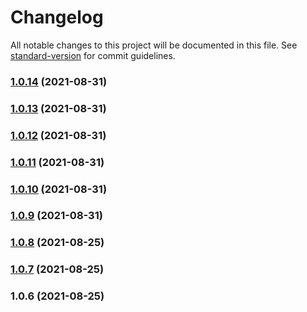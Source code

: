 # Changelog

All notable changes to this project will be documented in this file. See [standard-version](https://github.com/conventional-changelog/standard-version) for commit guidelines.

### [1.0.14](https://github.com/pontem-network/pontem-types/compare/v1.0.13...v1.0.14) (2021-08-31)

### [1.0.13](https://github.com/pontem-network/pontem-types/compare/v1.0.12...v1.0.13) (2021-08-31)

### [1.0.12](https://github.com/pontem-network/pontem-types/compare/v1.0.11...v1.0.12) (2021-08-31)

### [1.0.11](https://github.com/pontem-network/pontem-types/compare/v1.0.10...v1.0.11) (2021-08-31)

### [1.0.10](https://github.com/pontem-network/pontem-types/compare/v1.0.9...v1.0.10) (2021-08-31)

### [1.0.9](https://github.com/pontem-network/pontem-types/compare/v1.0.8...v1.0.9) (2021-08-31)

### [1.0.8](https://github.com/pontem-network/pontem-types/compare/v1.0.7...v1.0.8) (2021-08-25)

### [1.0.7](https://github.com/pontem-network/pontem-types/compare/v1.0.6...v1.0.7) (2021-08-25)

### 1.0.6 (2021-08-25)
